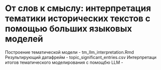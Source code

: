 # От слов к смыслу: интерпретация тематики исторических текстов с помощью больших языковых моделей
Построение тематической модели - tm_llm_interpretation.Rmd
Результирующий датафрейм - topic_significant_entries.csv
Интерпретаци итогов тематического моделирования с помощбю LLM - 
